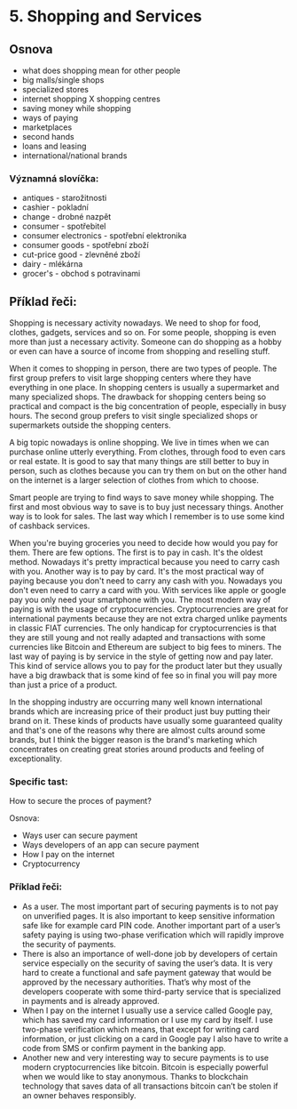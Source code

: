 # 5. Shopping and Services

## Osnova

* what does shopping mean for other people
* big malls/single shops
* specialized stores
* internet shopping X shopping centres
* saving money while shopping
* ways of paying
* marketplaces
* second hands
* loans and leasing
* international/national brands

### Významná slovíčka:
* antiques - starožitnosti 
* cashier - pokladní 
* change - drobné nazpět 
* consumer - spotřebitel 
* consumer electronics - spotřební elektronika 
* consumer goods - spotřební zboží 
* cut-price good - zlevněné zboží 
* dairy - mlékárna 
* grocer's - obchod s potravinami 

## Příklad řeči:
Shopping is necessary activity nowadays. We need to shop for food, clothes, gadgets, services and so on. For some people, shopping is even more than just a necessary activity. Someone can do shopping as a hobby or even can have a source of income from shopping and reselling stuff. 

When it comes to shopping in person, there are two types of people. The first group prefers to visit large shopping centers where they have everything in one place. In shopping centers is usually a supermarket and many specialized shops. The drawback for shopping centers being so practical and compact is the big concentration of people, especially in busy hours. The second group prefers to visit single specialized shops or supermarkets outside the shopping centers. 

A big topic nowadays is online shopping. We live in times when we can purchase online utterly everything. From clothes, through food to even cars or real estate. It is good to say that many things are still better to buy in person, such as clothes because you can try them on but on the other hand on the internet is a larger selection of clothes from which to choose. 

Smart people are trying to find ways to save money while shopping. The first and most obvious way to save is to buy just necessary things. Another way is to look for sales. The last way which I remember is to use some kind of cashback services. 

When you're buying groceries you need to decide how would you pay for them. There are few options. The first is to pay in cash. It's the oldest method. Nowadays it's pretty impractical because you need to carry cash with you. Another way is to pay by card. It's the most practical way of paying because you don't need to carry any cash with you. Nowadays you don't even need to carry a card with you. With services like apple or google pay you only need your smartphone with you. The most modern way of paying is with the usage of cryptocurrencies. Cryptocurrencies are great for international payments because they are not extra charged unlike payments in classic FIAT currencies. The only handicap for cryptocurrencies is that they are still young and not really adapted and transactions with some currencies like Bitcoin and Ethereum are subject to big fees to miners. The last way of paying is by service in the style of getting now and pay later. This kind of service allows you to pay for the product later but they usually have a big drawback that is some kind of fee so in final you will pay more than just a price of a product.  

In the shopping industry are occurring many well known international brands which are increasing price of their product just buy putting their brand on it. These kinds of products have usually some guaranteed quality and that's one of the reasons why there are almost cults around some brands, but I think the bigger reason is the brand's marketing which concentrates on creating great stories around products and feeling of exceptionality.  


### Specific tast:
How to secure the proces of payment?

Osnova: 
* Ways user can secure payment
* Ways developers of an app can secure payment
* How I pay on the internet
* Cryptocurrency 


### Příklad řeči:
* As a user. The most important part of securing payments is to not pay on unverified pages. It is also important to keep sensitive information safe like for example card PIN code. Another important part of a user’s safety paying is using two-phase verification which will rapidly improve the security of payments. 
* There is also an importance of well-done job by developers of certain service especially on the security of saving the user’s data. It is very hard to create a functional and safe payment gateway that would be approved by the necessary authorities. That’s why most of the developers cooperate with some third-party service that is specialized in payments and is already approved.  
* When I pay on the internet I usually use a service called Google pay, which has saved my card information or I use my card by itself. I use two-phase verification which means, that except for writing card information, or just clicking on a card in Google pay I also have to write a code from SMS or confirm payment in the banking app.
* Another new and very interesting way to secure payments is to use modern cryptocurrencies like bitcoin. Bitcoin is especially powerful when we would like to stay anonymous. Thanks to blockchain technology that saves data of all transactions bitcoin can’t be stolen if an owner behaves responsibly.  
